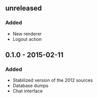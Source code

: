 ## unreleased
### Added
- New renderer
- Logout action

## 0.1.0 - 2015-02-11
### Added
- Stabilized version of the 2012 sources
- Database dumps
- Chat interface